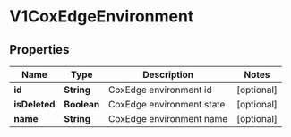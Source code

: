 # V1CoxEdgeEnvironment

## Properties
Name | Type | Description | Notes
------------ | ------------- | ------------- | -------------
**id** | **String** | CoxEdge environment id |  [optional]
**isDeleted** | **Boolean** | CoxEdge environment state |  [optional]
**name** | **String** | CoxEdge environment name |  [optional]
